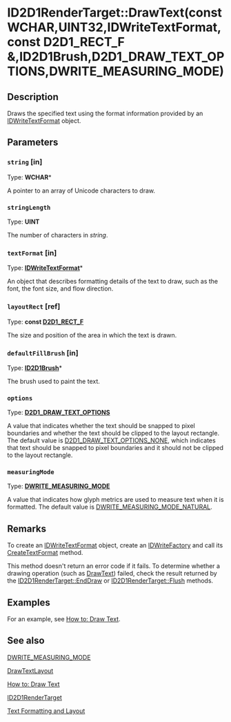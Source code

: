 # ID2D1RenderTarget::DrawText(const WCHAR,UINT32,IDWriteTextFormat,const D2D1_RECT_F &,ID2D1Brush,D2D1_DRAW_TEXT_OPTIONS,DWRITE_MEASURING_MODE)

## Description

Draws the specified text using the format information provided by an [IDWriteTextFormat](https://learn.microsoft.com/windows/win32/api/dwrite/nn-dwrite-idwritetextformat) object.

## Parameters

### `string` [in]

Type: **WCHAR***

A pointer to an array of Unicode characters to draw.

### `stringLength`

Type: **UINT**

The number of characters in *string*.

### `textFormat` [in]

Type: **[IDWriteTextFormat](https://learn.microsoft.com/windows/win32/api/dwrite/nn-dwrite-idwritetextformat)***

An object that describes formatting details of the text to draw, such as the font, the font size, and flow direction.

### `layoutRect` [ref]

Type: **const [D2D1_RECT_F](https://learn.microsoft.com/windows/win32/Direct2D/d2d1-rect-f)**

The size and position of the area in which the text is drawn.

### `defaultFillBrush` [in]

Type: **[ID2D1Brush](https://learn.microsoft.com/windows/win32/api/d2d1/nn-d2d1-id2d1brush)***

The brush used to paint the text.

### `options`

Type: **[D2D1_DRAW_TEXT_OPTIONS](https://learn.microsoft.com/windows/win32/api/d2d1/ne-d2d1-d2d1_draw_text_options)**

A value that indicates whether the text should be snapped to pixel boundaries and whether the text should be clipped to the layout rectangle. The default value is [D2D1_DRAW_TEXT_OPTIONS_NONE](https://learn.microsoft.com/windows/win32/api/d2d1/ne-d2d1-d2d1_draw_text_options), which indicates that text should be snapped to pixel boundaries and it should not be clipped to the layout rectangle.

### `measuringMode`

Type: **[DWRITE_MEASURING_MODE](https://learn.microsoft.com/windows/win32/api/dcommon/ne-dcommon-dwrite_measuring_mode)**

A value that indicates how glyph metrics are used to measure text when it is formatted. The default value is [DWRITE_MEASURING_MODE_NATURAL](https://learn.microsoft.com/windows/win32/api/dcommon/ne-dcommon-dwrite_measuring_mode).

## Remarks

To create an [IDWriteTextFormat](https://learn.microsoft.com/windows/win32/api/dwrite/nn-dwrite-idwritetextformat) object, create an [IDWriteFactory](https://learn.microsoft.com/windows/win32/api/dwrite/nn-dwrite-idwritefactory) and call its [CreateTextFormat](https://learn.microsoft.com/windows/win32/api/dwrite/nf-dwrite-idwritefactory-createtextformat) method.

This method doesn't return an error code if it fails. To determine whether a drawing operation (such as [DrawText](https://learn.microsoft.com/windows/win32/Direct2D/id2d1rendertarget-drawtext)) failed, check the result returned by the [ID2D1RenderTarget::EndDraw](https://learn.microsoft.com/windows/win32/api/d2d1/nf-d2d1-id2d1rendertarget-enddraw) or [ID2D1RenderTarget::Flush](https://learn.microsoft.com/windows/win32/api/d2d1/nf-d2d1-id2d1rendertarget-flush) methods.

## Examples

For an example, see [How to: Draw Text](https://learn.microsoft.com/windows/win32/Direct2D/how-to--draw-text).

## See also

[DWRITE_MEASURING_MODE](https://learn.microsoft.com/windows/win32/api/dcommon/ne-dcommon-dwrite_measuring_mode)

[DrawTextLayout](https://learn.microsoft.com/windows/win32/api/d2d1/nf-d2d1-id2d1rendertarget-drawtextlayout)

[How to: Draw Text](https://learn.microsoft.com/windows/win32/Direct2D/how-to--draw-text)

[ID2D1RenderTarget](https://learn.microsoft.com/windows/win32/api/d2d1/nn-d2d1-id2d1rendertarget)

[Text Formatting and Layout](https://learn.microsoft.com/windows/win32/DirectWrite/text-formatting-and-layout)